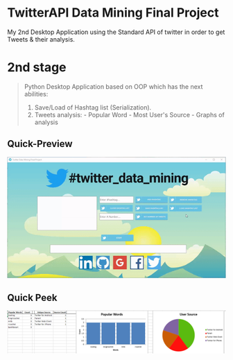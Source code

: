 # TwitterAPI Data Mining Final Project
My 2nd Desktop Application using the Standard API of twitter in order to get Tweets & their analysis.

# 2nd stage
>Python Desktop Application based on OOP which has the next abilities:
>1. Save/Load of Hashtag list (Serialization).
>2. Tweets analysis:
	- Popular Word
	- Most User's Source
	- Graphs of analysis

## Quick-Preview
<img src="https://github.com/natylaza89/TwiterAPI_Data_Mining/blob/master/2nd_stage/twitter.gif">

## Quick Peek
<img src="https://github.com/natylaza89/TwiterAPI_Data_Mining/blob/master/2nd_stage/graph.png">

